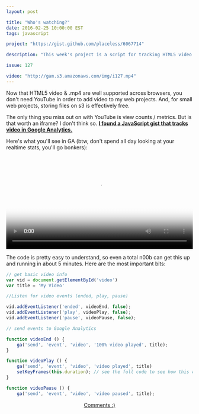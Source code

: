 ```yaml
---
layout: post

title: "Who's watching?"
date: 2016-02-25 10:00:00 EST
tags: javascript

project: "https://gist.github.com/placeless/6067714"

description: "This week's project is a script for tracking HTML5 video events in Google Analytics."

issue: 127

video: "http://gam.s3.amazonaws.com/img/i127.mp4"
---
```


Now that HTML5 video &amp; .mp4 are well supported across browsers, you don't need YouTube in order to add video to my web projects. And, for small web projects, storing files on s3 is effectively free.

The only thing you miss out on with YouTube is view counts / metrics. But is that worth an iframe? I don't think so. <strong><a href="{{page.project}}" title="{{page.pn}} on GitHub" target="_blank">I found a JavaScript gist that tracks video in Google Analytics.</a></strong>

Here's what you'll see in GA (btw, don't spend all day looking at your realtime stats, you'll go bonkers):

<center>
  <video src="{{page.video}}" poster="{{page.img}}" controls autoplay loop preload="auto" style="width: 100% !important; height: auto !important;">
    <em>Sorry broheim, your browsing situation does not support webm.</em>
  </video>
</center>

The code is pretty easy to understand, so even a total n00b can get this up and running in about 5 minutes. Here are the most important bits:

```javascript
// get basic video info
var vid = document.getElementById('video')
var title = 'My Video'

//Listen for video events (ended, play, pause)

vid.addEventListener('ended', videoEnd, false);
vid.addEventListener('play', videoPlay, false);
vid.addEventListener('pause', videoPause, false);

// send events to Google Analytics

function videoEnd () {
	ga('send', 'event', 'video', '100% video played', title);
}

function videoPlay () {
	ga('send', 'event', 'video', 'video played', title)
	setKeyFrames(this.duration); // see the full code to see how this works
}

function videoPause () {
	ga('send', 'event', 'video', 'video paused', title);
```

<center><a href="{{ page.url }}#comments" class="btn btn-primary btn-comment" title="Discuss this issue of Git @ Me online">Comments :)</a></center>
